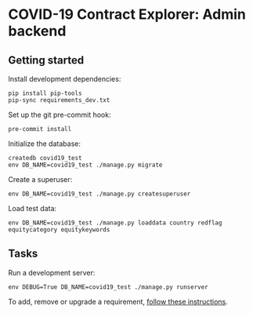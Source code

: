 # COVID-19 Contract Explorer: Admin backend

## Getting started

Install development dependencies:

```shell
pip install pip-tools
pip-sync requirements_dev.txt
```

Set up the git pre-commit hook:

```shell
pre-commit install
```

Initialize the database:

```shell
createdb covid19_test
env DB_NAME=covid19_test ./manage.py migrate
```

Create a superuser:

```shell
env DB_NAME=covid19_test ./manage.py createsuperuser
```

Load test data:

```shell
env DB_NAME=covid19_test ./manage.py loaddata country redflag equitycategory equitykeywords
```

## Tasks

Run a development server:

```shell
env DEBUG=True DB_NAME=covid19_test ./manage.py runserver
```

To add, remove or upgrade a requirement, [follow these instructions](https://ocp-software-handbook.readthedocs.io/en/latest/python/applications.html#requirements).
